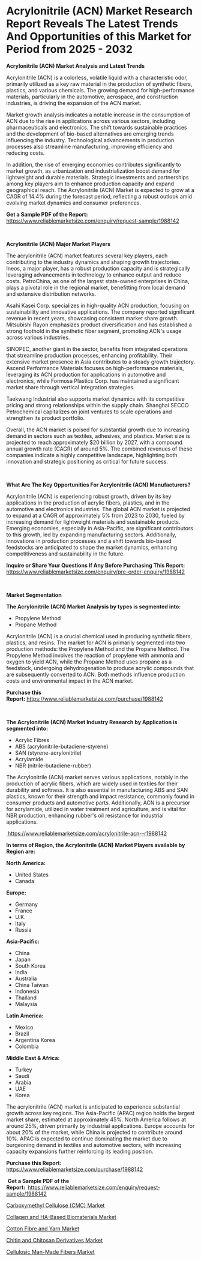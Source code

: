 <p><h1>Acrylonitrile (ACN) Market Research Report Reveals The Latest Trends And Opportunities of this Market for Period from 2025 - 2032</h1></p><p><strong>Acrylonitrile (ACN) Market Analysis and Latest Trends</strong></p>
<p><p>Acrylonitrile (ACN) is a colorless, volatile liquid with a characteristic odor, primarily utilized as a key raw material in the production of synthetic fibers, plastics, and various chemicals. The growing demand for high-performance materials, particularly in the automotive, aerospace, and construction industries, is driving the expansion of the ACN market. </p><p>Market growth analysis indicates a notable increase in the consumption of ACN due to the rise in applications across various sectors, including pharmaceuticals and electronics. The shift towards sustainable practices and the development of bio-based alternatives are emerging trends influencing the industry. Technological advancements in production processes also streamline manufacturing, improving efficiency and reducing costs.</p><p>In addition, the rise of emerging economies contributes significantly to market growth, as urbanization and industrialization boost demand for lightweight and durable materials. Strategic investments and partnerships among key players aim to enhance production capacity and expand geographical reach. The Acrylonitrile (ACN) Market is expected to grow at a CAGR of 14.4% during the forecast period, reflecting a robust outlook amid evolving market dynamics and consumer preferences.</p></p>
<p><strong>Get a Sample PDF of the Report:&nbsp;</strong> <a href="https://www.reliablemarketsize.com/enquiry/request-sample/1988142?utm_campaign=1885&utm_medium=2&utm_source=Github&utm_content=ia&utm_term=03042025&utm_id=acrylonitrile-acn">https://www.reliablemarketsize.com/enquiry/request-sample/1988142</a></p>
<p>&nbsp;</p>
<p><strong>Acrylonitrile (ACN) Major Market Players</strong></p>
<p><p>The acrylonitrile (ACN) market features several key players, each contributing to the industry dynamics and shaping growth trajectories. Ineos, a major player, has a robust production capacity and is strategically leveraging advancements in technology to enhance output and reduce costs. PetroChina, as one of the largest state-owned enterprises in China, plays a pivotal role in the regional market, benefitting from local demand and extensive distribution networks.</p><p>Asahi Kasei Corp. specializes in high-quality ACN production, focusing on sustainability and innovative applications. The company reported significant revenue in recent years, showcasing consistent market share growth. Mitsubishi Rayon emphasizes product diversification and has established a strong foothold in the synthetic fiber segment, promoting ACN's usage across various industries.</p><p>SINOPEC, another giant in the sector, benefits from integrated operations that streamline production processes, enhancing profitability. Their extensive market presence in Asia contributes to a steady growth trajectory. Ascend Performance Materials focuses on high-performance materials, leveraging its ACN production for applications in automotive and electronics, while Formosa Plastics Corp. has maintained a significant market share through vertical integration strategies.</p><p>Taekwang Industrial also supports market dynamics with its competitive pricing and strong relationships within the supply chain. Shanghai SECCO Petrochemical capitalizes on joint ventures to scale operations and strengthen its product portfolio.</p><p>Overall, the ACN market is poised for substantial growth due to increasing demand in sectors such as textiles, adhesives, and plastics. Market size is projected to reach approximately $20 billion by 2027, with a compound annual growth rate (CAGR) of around 5%. The combined revenues of these companies indicate a highly competitive landscape, highlighting both innovation and strategic positioning as critical for future success.</p></p>
<p>&nbsp;</p>
<p><strong>What Are The Key Opportunities For Acrylonitrile (ACN) Manufacturers?</strong></p>
<p><p>Acrylonitrile (ACN) is experiencing robust growth, driven by its key applications in the production of acrylic fibers, plastics, and in the automotive and electronics industries. The global ACN market is projected to expand at a CAGR of approximately 5% from 2023 to 2030, fueled by increasing demand for lightweight materials and sustainable products. Emerging economies, especially in Asia-Pacific, are significant contributors to this growth, led by expanding manufacturing sectors. Additionally, innovations in production processes and a shift towards bio-based feedstocks are anticipated to shape the market dynamics, enhancing competitiveness and sustainability in the future.</p></p>
<p><strong>Inquire or Share Your Questions If Any Before Purchasing This Report:</strong> <a href="https://www.reliablemarketsize.com/enquiry/pre-order-enquiry/1988142?utm_campaign=1885&utm_medium=2&utm_source=Github&utm_content=ia&utm_term=03042025&utm_id=acrylonitrile-acn">https://www.reliablemarketsize.com/enquiry/pre-order-enquiry/1988142</a></p>
<p>&nbsp;</p>
<p><strong>Market Segmentation</strong></p>
<p><strong>The Acrylonitrile (ACN) Market Analysis by types is segmented into:</strong></p>
<p><ul><li>Propylene Method</li><li>Propane Method</li></ul></p>
<p><p>Acrylonitrile (ACN) is a crucial chemical used in producing synthetic fibers, plastics, and resins. The market for ACN is primarily segmented into two production methods: the Propylene Method and the Propane Method. The Propylene Method involves the reaction of propylene with ammonia and oxygen to yield ACN, while the Propane Method uses propane as a feedstock, undergoing dehydrogenation to produce acrylic compounds that are subsequently converted to ACN. Both methods influence production costs and environmental impact in the ACN market.</p></p>
<p><strong>Purchase this Report:&nbsp;</strong><a href="https://www.reliablemarketsize.com/purchase/1988142?utm_campaign=1885&utm_medium=2&utm_source=Github&utm_content=ia&utm_term=03042025&utm_id=acrylonitrile-acn">https://www.reliablemarketsize.com/purchase/1988142</a></p>
<p>&nbsp;</p>
<p><strong>The Acrylonitrile (ACN) Market Industry Research by Application is segmented into:</strong></p>
<p><ul><li>Acrylic Fibres</li><li>ABS (acrylonitrile-butadiene-styrene)</li><li>SAN (styrene-acrylonitrile)</li><li>Acrylamide</li><li>NBR (nitrile-butadiene-rubber)</li></ul></p>
<p><p>The Acrylonitrile (ACN) market serves various applications, notably in the production of acrylic fibers, which are widely used in textiles for their durability and softness. It is also essential in manufacturing ABS and SAN plastics, known for their strength and impact resistance, commonly found in consumer products and automotive parts. Additionally, ACN is a precursor for acrylamide, utilized in water treatment and agriculture, and is vital for NBR production, enhancing rubber's oil resistance for industrial applications.</p></p>
<p><a href="https://www.reliablemarketsize.com/acrylonitrile-acn--r1988142?utm_campaign=1885&utm_medium=2&utm_source=Github&utm_content=ia&utm_term=03042025&utm_id=acrylonitrile-acn">&nbsp;https://www.reliablemarketsize.com/acrylonitrile-acn--r1988142</a></p>
<p><strong>In terms of Region, the Acrylonitrile (ACN) Market Players available by Region are:</strong></p>
<p>
    <p> <strong> North America: </strong>
        <ul>
            <li>United States</li>
            <li>Canada</li>
        </ul>
        </p> 
    <p> <strong> Europe: </strong>
        <ul>
            <li>Germany</li>
            <li>France</li>
            <li>U.K.</li>
            <li>Italy</li>
            <li>Russia</li>
        </ul>
        </p> 
    <p> <strong> Asia-Pacific: </strong>
        <ul>
            <li>China</li>
            <li>Japan</li>
            <li>South Korea</li>
            <li>India</li>
            <li>Australia</li>
            <li>China Taiwan</li>
            <li>Indonesia</li>
            <li>Thailand</li>
            <li>Malaysia</li>
        </ul>
        </p> 
    <p> <strong> Latin America: </strong>
        <ul>
            <li>Mexico</li>
            <li>Brazil</li>
            <li>Argentina Korea</li>
            <li>Colombia</li>
        </ul>
        </p> 
    <p> <strong> Middle East & Africa: </strong>
        <ul>
            <li>Turkey</li>
            <li>Saudi</li>
            <li>Arabia</li>
            <li>UAE</li>
            <li>Korea</li>
        </ul>
    </p>
    </p>
<p><p>The acrylonitrile (ACN) market is anticipated to experience substantial growth across key regions. The Asia-Pacific (APAC) region holds the largest market share, estimated at approximately 45%. North America follows at around 25%, driven primarily by industrial applications. Europe accounts for about 20% of the market, while China is projected to contribute around 10%. APAC is expected to continue dominating the market due to burgeoning demand in textiles and automotive sectors, with increasing capacity expansions further reinforcing its leading position.</p></p>
<p><strong>Purchase this Report: </strong><a href="https://www.reliablemarketsize.com/purchase/1988142?utm_campaign=1885&utm_medium=2&utm_source=Github&utm_content=ia&utm_term=03042025&utm_id=acrylonitrile-acn">https://www.reliablemarketsize.com/purchase/1988142</a></p>
<p>&nbsp;<strong>Get a Sample PDF of the Report:&nbsp;&nbsp;</strong><a href="https://www.reliablemarketsize.com/enquiry/request-sample/1988142?utm_campaign=1885&utm_medium=2&utm_source=Github&utm_content=ia&utm_term=03042025&utm_id=acrylonitrile-acn">https://www.reliablemarketsize.com/enquiry/request-sample/1988142</a></p>
<p><strong></strong></p>
<p><p><a href="https://github.com/erkidrhoy/Market-Research-Report-List-1/blob/main/carboxymethyl-cellulose-cmc-market.md?utm_campaign=1885&utm_medium=2&utm_source=Github&utm_content=ia&utm_term=03042025&utm_id=acrylonitrile-acn">Carboxymethyl Cellulose (CMC) Market</a></p><p><a href="https://github.com/irisadoranrx/Market-Research-Report-List-1/blob/main/collagen-and-ha-based-biomaterials-market.md?utm_campaign=1885&utm_medium=2&utm_source=Github&utm_content=ia&utm_term=03042025&utm_id=acrylonitrile-acn">Collagen and HA-Based Biomaterials Market</a></p><p><a href="https://github.com/suzorfazlikb/Market-Research-Report-List-1/blob/main/cotton-fibre-and-yarn-market.md?utm_campaign=1885&utm_medium=2&utm_source=Github&utm_content=ia&utm_term=03042025&utm_id=acrylonitrile-acn">Cotton Fibre and Yarn Market</a></p><p><a href="https://github.com/semenbobbaxu/Market-Research-Report-List-1/blob/main/chitin-and-chitosan-derivatives-market.md?utm_campaign=1885&utm_medium=2&utm_source=Github&utm_content=ia&utm_term=03042025&utm_id=acrylonitrile-acn">Chitin and Chitosan Derivatives Market</a></p><p><a href="https://github.com/roffefaith6l/Market-Research-Report-List-1/blob/main/cellulosic-man-made-fibers-market.md?utm_campaign=1885&utm_medium=2&utm_source=Github&utm_content=ia&utm_term=03042025&utm_id=acrylonitrile-acn">Cellulosic Man-Made Fibers Market</a></p></p>
